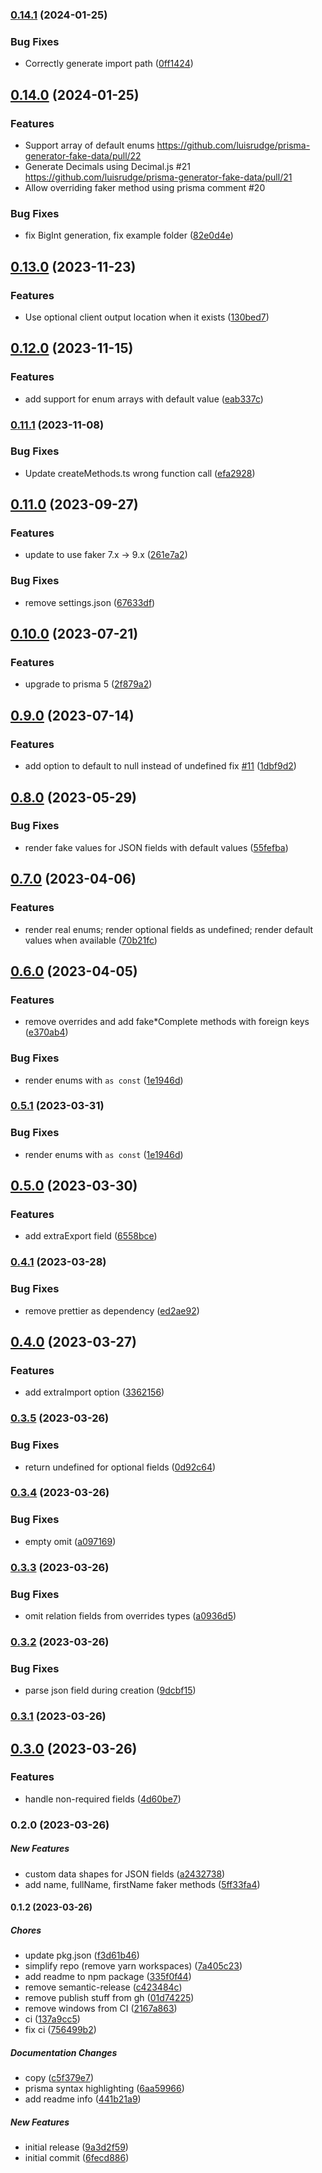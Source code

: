 ### [0.14.1](https://github.com/luisrudge/prisma-generator-fake-data/compare/v0.14.0...v0.14.1) (2024-01-25)

### Bug Fixes

- Correctly generate import path ([0ff1424](https://github.com/luisrudge/prisma-generator-fake-data/commit/0ff142467ea4a96195ed4b9528c531a4c3c70d92))

## [0.14.0](https://github.com/luisrudge/prisma-generator-fake-data/compare/v0.13.0...v0.14.0) (2024-01-25)

### Features

- Support array of default enums https://github.com/luisrudge/prisma-generator-fake-data/pull/22
- Generate Decimals using Decimal.js #21 https://github.com/luisrudge/prisma-generator-fake-data/pull/21
- Allow overriding faker method using prisma comment #20

### Bug Fixes

- fix BigInt generation, fix example folder ([82e0d4e](https://github.com/luisrudge/prisma-generator-fake-data/commit/82e0d4ecb7c6ce0730edb6c1fe9dede85fc89522))

## [0.13.0](https://github.com/luisrudge/prisma-generator-fake-data/compare/v0.12.0...v0.13.0) (2023-11-23)

### Features

- Use optional client output location when it exists ([130bed7](https://github.com/luisrudge/prisma-generator-fake-data/commit/130bed7c9a3b4a5bdfee8f7bbf785f7eb7a2bb8d))

## [0.12.0](https://github.com/luisrudge/prisma-generator-fake-data/compare/v0.11.1...v0.12.0) (2023-11-15)

### Features

- add support for enum arrays with default value ([eab337c](https://github.com/luisrudge/prisma-generator-fake-data/commit/eab337cac34b4da9b250142925dda629e8c75fc3))

### [0.11.1](https://github.com/luisrudge/prisma-generator-fake-data/compare/v0.11.0...v0.11.1) (2023-11-08)

### Bug Fixes

- Update createMethods.ts wrong function call ([efa2928](https://github.com/luisrudge/prisma-generator-fake-data/commit/efa2928426c3a948f7f5a5844e228536cfeba46e))

## [0.11.0](https://github.com/luisrudge/prisma-generator-fake-data/compare/v0.10.0...v0.11.0) (2023-09-27)

### Features

- update to use faker 7.x -> 9.x ([261e7a2](https://github.com/luisrudge/prisma-generator-fake-data/commit/261e7a2ccb8f486d89dd22b7efbff57c98063a44))

### Bug Fixes

- remove settings.json ([67633df](https://github.com/luisrudge/prisma-generator-fake-data/commit/67633df103d94677370188bea3a37a86ca11ed91))

## [0.10.0](https://github.com/luisrudge/prisma-generator-fake-data/compare/v0.9.0...v0.10.0) (2023-07-21)

### Features

- upgrade to prisma 5 ([2f879a2](https://github.com/luisrudge/prisma-generator-fake-data/commit/2f879a21025d26e5bd57713c3fbe8b18a0451f7f))

## [0.9.0](https://github.com/luisrudge/prisma-generator-fake-data/compare/v0.8.0...v0.9.0) (2023-07-14)

### Features

- add option to default to null instead of undefined fix [#11](https://github.com/luisrudge/prisma-generator-fake-data/issues/11) ([1dbf9d2](https://github.com/luisrudge/prisma-generator-fake-data/commit/1dbf9d2feb0f33b0c0de9e0abc006afcc9ec89b2))

## [0.8.0](https://github.com/luisrudge/prisma-generator-fake-data/compare/v0.7.0...v0.8.0) (2023-05-29)

### Bug Fixes

- render fake values for JSON fields with default values ([55fefba](https://github.com/luisrudge/prisma-generator-fake-data/commit/55fefba6be537e397bf8520a5d139b7c537e66e6))

## [0.7.0](https://github.com/luisrudge/prisma-generator-fake-data/compare/v0.6.0...v0.7.0) (2023-04-06)

### Features

- render real enums; render optional fields as undefined; render default values when available ([70b21fc](https://github.com/luisrudge/prisma-generator-fake-data/commit/70b21fc0782c83f792c063227cabc5a617e674a3))

## [0.6.0](https://github.com/luisrudge/prisma-generator-fake-data/compare/v0.5.0...v0.6.0) (2023-04-05)

### Features

- remove overrides and add fake\*Complete methods with foreign keys ([e370ab4](https://github.com/luisrudge/prisma-generator-fake-data/commit/e370ab4d42a505a72bb5290a6ef8dbd00813febc))

### Bug Fixes

- render enums with `as const` ([1e1946d](https://github.com/luisrudge/prisma-generator-fake-data/commit/1e1946d35fcb150256432344688261ac95109277))

### [0.5.1](https://github.com/luisrudge/prisma-generator-fake-data/compare/v0.5.0...v0.5.1) (2023-03-31)

### Bug Fixes

- render enums with `as const` ([1e1946d](https://github.com/luisrudge/prisma-generator-fake-data/commit/1e1946d35fcb150256432344688261ac95109277))

## [0.5.0](https://github.com/luisrudge/prisma-generator-fake-data/compare/v0.4.1...v0.5.0) (2023-03-30)

### Features

- add extraExport field ([6558bce](https://github.com/luisrudge/prisma-generator-fake-data/commit/6558bcef6cb6877409bdf660505bc8487ec57613))

### [0.4.1](https://github.com/luisrudge/prisma-generator-fake-data/compare/v0.4.0...v0.4.1) (2023-03-28)

### Bug Fixes

- remove prettier as dependency ([ed2ae92](https://github.com/luisrudge/prisma-generator-fake-data/commit/ed2ae92a39ec8a0141d270d5f60fd9d472de5ff3))

## [0.4.0](https://github.com/luisrudge/prisma-generator-fake-data/compare/v0.3.5...v0.4.0) (2023-03-27)

### Features

- add extraImport option ([3362156](https://github.com/luisrudge/prisma-generator-fake-data/commit/3362156c9866acd2fb76d9987b3121eddde35ab7))

### [0.3.5](https://github.com/luisrudge/prisma-generator-fake-data/compare/v0.3.4...v0.3.5) (2023-03-26)

### Bug Fixes

- return undefined for optional fields ([0d92c64](https://github.com/luisrudge/prisma-generator-fake-data/commit/0d92c6401b018830f4b9057c1f4e5144c2c9334a))

### [0.3.4](https://github.com/luisrudge/prisma-generator-fake-data/compare/v0.3.3...v0.3.4) (2023-03-26)

### Bug Fixes

- empty omit ([a097169](https://github.com/luisrudge/prisma-generator-fake-data/commit/a097169cc1639d4b1cf22a1ce218a0ed938410b3))

### [0.3.3](https://github.com/luisrudge/prisma-generator-fake-data/compare/v0.3.2...v0.3.3) (2023-03-26)

### Bug Fixes

- omit relation fields from overrides types ([a0936d5](https://github.com/luisrudge/prisma-generator-fake-data/commit/a0936d5270f6a15a9cf525d9b97ab78db631af70))

### [0.3.2](https://github.com/luisrudge/prisma-generator-fake-data/compare/v0.3.1...v0.3.2) (2023-03-26)

### Bug Fixes

- parse json field during creation ([9dcbf15](https://github.com/luisrudge/prisma-generator-fake-data/commit/9dcbf15b3b10ecbf090fff7f67df68e204da92a7))

### [0.3.1](https://github.com/luisrudge/prisma-generator-fake-data/compare/v0.3.0...v0.3.1) (2023-03-26)

## [0.3.0](https://github.com/luisrudge/prisma-generator-fake-data/compare/v0.2.0...v0.3.0) (2023-03-26)

### Features

- handle non-required fields ([4d60be7](https://github.com/luisrudge/prisma-generator-fake-data/commit/4d60be7ce259113157c3eba208ce5f986d5de738))

### 0.2.0 (2023-03-26)

##### New Features

- custom data shapes for JSON fields ([a2432738](https://github.com/luisrudge/prisma-generator-fake-data/commit/a24327385e886ed59ba6005b04380d9f8e439a1d))
- add name, fullName, firstName faker methods ([5ff33fa4](https://github.com/luisrudge/prisma-generator-fake-data/commit/5ff33fa48f66bbdc6c310831bedd1f76292c1274))

#### 0.1.2 (2023-03-26)

##### Chores

- update pkg.json ([f3d61b46](https://github.com/luisrudge/prisma-generator-fake-data/commit/f3d61b46b0730fa080c74100135916df4a5a9614))
- simplify repo (remove yarn workspaces) ([7a405c23](https://github.com/luisrudge/prisma-generator-fake-data/commit/7a405c239c0ac52b7d345d7f4a2f6da008d1fd37))
- add readme to npm package ([335f0f44](https://github.com/luisrudge/prisma-generator-fake-data/commit/335f0f44070224360fbf6a40762b786b984763ba))
- remove semantic-release ([c423484c](https://github.com/luisrudge/prisma-generator-fake-data/commit/c423484c4cd0be4bd20a01b7fdccb20c7b6febab))
- remove publish stuff from gh ([01d74225](https://github.com/luisrudge/prisma-generator-fake-data/commit/01d74225bb0207a301167cef067900496424c353))
- remove windows from CI ([2167a863](https://github.com/luisrudge/prisma-generator-fake-data/commit/2167a8637dc01fd12af673c2b74baa6d7dee3d25))
- ci ([137a9cc5](https://github.com/luisrudge/prisma-generator-fake-data/commit/137a9cc5fc641972b6aca3cb3f0cc985c7a5662a))
- fix ci ([756499b2](https://github.com/luisrudge/prisma-generator-fake-data/commit/756499b24741d842a7e82a69d76dbb0f74bf3ff4))

##### Documentation Changes

- copy ([c5f379e7](https://github.com/luisrudge/prisma-generator-fake-data/commit/c5f379e78a26215efd5037f4f50db4441a956da7))
- prisma syntax highlighting ([6aa59966](https://github.com/luisrudge/prisma-generator-fake-data/commit/6aa5996642bdc017452349729b92de40a40a1691))
- add readme info ([441b21a9](https://github.com/luisrudge/prisma-generator-fake-data/commit/441b21a93bdb1ab8e9073098f7234eadaec89e09))

##### New Features

- initial release ([9a3d2f59](https://github.com/luisrudge/prisma-generator-fake-data/commit/9a3d2f59d585dbf1d67612207bb9a7d5ac2368d1))
- initial commit ([6fecd886](https://github.com/luisrudge/prisma-generator-fake-data/commit/6fecd8861a5a0fc8964f21c9b882e4a4cdf411a8))
